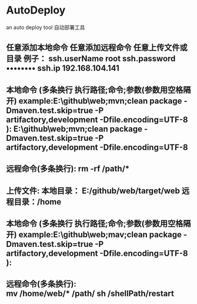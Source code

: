 # AutoDeploy
an auto deploy tool  自动部署工具

任意添加本地命令
任意添加远程命令
任意上传文件或目录
例子：
ssh.userName root ssh.password ••••••••  ssh.ip  192.168.104.141
--------------------------------------------------------------------------------------------------------------------------------------------------------------------------------- 
本地命令 (多条换行 执行路径;命令;参数(参数用空格隔开) example:E:\github\web;mvn;clean package -Dmaven.test.skip=true -P artifactory,development -Dfile.encoding=UTF-8 ): 
E:\github\web;mvn;clean package -Dmaven.test.skip=true -P artifactory,development -Dfile.encoding=UTF-8 
--------------------------------------------------------------------------------------------------------------------------------------------------------------------------------- 
远程命令(多条换行):
rm -rf /path/*
--------------------------------------------------------------------------------------------------------------------------------------------------------------------------------- 
上传文件: 本地目录： E:/github/web/target/web 远程目录：/home
--------------------------------------------------------------------------------------------------------------------------------------------------------------------------------- 
本地命令 (多条换行 执行路径;命令;参数(参数用空格隔开) example:E:\github\web;mav;clean package -Dmaven.test.skip=true -P artifactory,development -Dfile.encoding=UTF-8 ): 
--------------------------------------------------------------------------------------------------------------------------------------------------------------------------------- 
远程命令(多条换行):  
mv /home/web/* /path/
sh /shellPath/restart
--------------------------------------------------------------------------------------------------------------------------------------------------------------------------------- 
